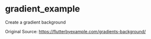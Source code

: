 # gradient_example

Create a gradient background

Original Source: https://flutterbyexample.com/gradients-background/